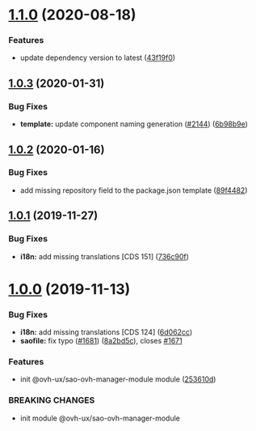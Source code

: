 # [1.1.0](https://github.com/ovh-ux/manager/compare/@ovh-ux/sao-ovh-manager-module@1.0.3...@ovh-ux/sao-ovh-manager-module@1.1.0) (2020-08-18)


### Features

* update dependency version to latest ([43f19f0](https://github.com/ovh-ux/manager/commit/43f19f0b62ccb6f2616b3ecff265ac2f0fef65d6))



## [1.0.3](https://github.com/ovh-ux/manager/compare/@ovh-ux/sao-ovh-manager-module@1.0.2...@ovh-ux/sao-ovh-manager-module@1.0.3) (2020-01-31)


### Bug Fixes

* **template:** update component naming generation ([#2144](https://github.com/ovh-ux/manager/issues/2144)) ([6b98b9e](https://github.com/ovh-ux/manager/commit/6b98b9e5f702b4f2314825230d2a51ef7f384f44))



## [1.0.2](https://github.com/ovh-ux/manager/compare/@ovh-ux/sao-ovh-manager-module@1.0.1...@ovh-ux/sao-ovh-manager-module@1.0.2) (2020-01-16)


### Bug Fixes

* add missing repository field to the package.json template ([89f4482](https://github.com/ovh-ux/manager/commit/89f4482176884db3cb680cf38851c3a16cdb0544))



## [1.0.1](https://github.com/ovh/manager/compare/@ovh-ux/sao-ovh-manager-module@1.0.0...@ovh-ux/sao-ovh-manager-module@1.0.1) (2019-11-27)


### Bug Fixes

* **i18n:** add missing translations [CDS 151] ([736c90f](https://github.com/ovh/manager/commit/736c90f0537e65a3706c3348d630763024a6f774))



# [1.0.0](https://github.com/ovh/manager/compare/@ovh-ux/sao-ovh-manager-module@0.0.0...@ovh-ux/sao-ovh-manager-module@1.0.0) (2019-11-13)


### Bug Fixes

* **i18n:** add missing translations [CDS 124] ([6d062cc](https://github.com/ovh/manager/commit/6d062cc3f6c817b81546171abfeb553975dde4f3))
* **saofile:** fix typo ([#1681](https://github.com/ovh/manager/issues/1681)) ([8a2bd5c](https://github.com/ovh/manager/commit/8a2bd5cde3ba1afdf3c05e15cca679af51a4b2c8)), closes [#1671](https://github.com/ovh/manager/issues/1671)


### Features

* init @ovh-ux/sao-ovh-manager-module module ([253610d](https://github.com/ovh/manager/commit/253610dfac083c87be142e7e018b044f6e82f48a))


### BREAKING CHANGES

* init module @ovh-ux/sao-ovh-manager-module



